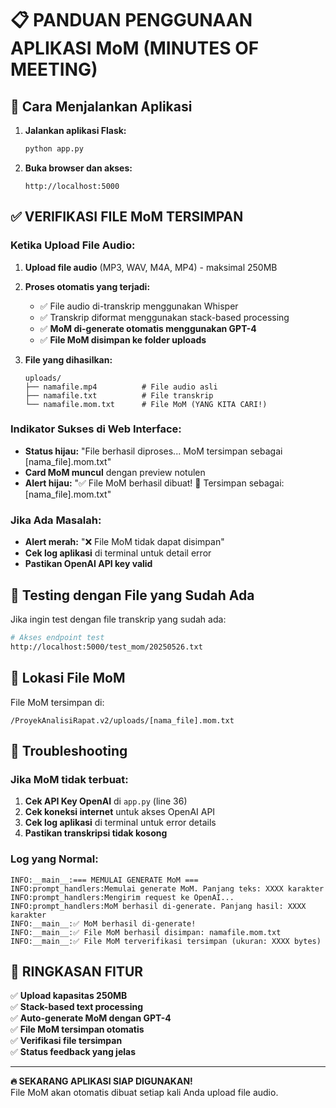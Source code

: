 # 📋 PANDUAN PENGGUNAAN APLIKASI MoM (MINUTES OF MEETING)

## 🚀 Cara Menjalankan Aplikasi

1. **Jalankan aplikasi Flask:**
   ```bash
   python app.py
   ```

2. **Buka browser dan akses:**
   ```
   http://localhost:5000
   ```

## ✅ VERIFIKASI FILE MoM TERSIMPAN

### Ketika Upload File Audio:

1. **Upload file audio** (MP3, WAV, M4A, MP4) - maksimal 250MB
2. **Proses otomatis yang terjadi:**
   - ✅ File audio di-transkrip menggunakan Whisper
   - ✅ Transkrip diformat menggunakan stack-based processing
   - ✅ **MoM di-generate otomatis menggunakan GPT-4**
   - ✅ **File MoM disimpan ke folder uploads**

3. **File yang dihasilkan:**
   ```
   uploads/
   ├── namafile.mp4          # File audio asli
   ├── namafile.txt          # File transkrip
   └── namafile.mom.txt      # File MoM (YANG KITA CARI!)
   ```

### Indikator Sukses di Web Interface:

- **Status hijau:** "File berhasil diproses... MoM tersimpan sebagai [nama_file].mom.txt"
- **Card MoM muncul** dengan preview notulen
- **Alert hijau:** "✅ File MoM berhasil dibuat! 📁 Tersimpan sebagai: [nama_file].mom.txt"

### Jika Ada Masalah:

- **Alert merah:** "❌ File MoM tidak dapat disimpan"
- **Cek log aplikasi** di terminal untuk detail error
- **Pastikan OpenAI API key valid**

## 🧪 Testing dengan File yang Sudah Ada

Jika ingin test dengan file transkrip yang sudah ada:

```bash
# Akses endpoint test
http://localhost:5000/test_mom/20250526.txt
```

## 📁 Lokasi File MoM

File MoM tersimpan di:
```
/ProyekAnalisiRapat.v2/uploads/[nama_file].mom.txt
```

## 🔧 Troubleshooting

### Jika MoM tidak terbuat:
1. **Cek API Key OpenAI** di `app.py` (line 36)
2. **Cek koneksi internet** untuk akses OpenAI API
3. **Cek log aplikasi** di terminal untuk error details
4. **Pastikan transkripsi tidak kosong**

### Log yang Normal:
```
INFO:__main__:=== MEMULAI GENERATE MoM ===
INFO:prompt_handlers:Memulai generate MoM. Panjang teks: XXXX karakter
INFO:prompt_handlers:Mengirim request ke OpenAI...
INFO:prompt_handlers:MoM berhasil di-generate. Panjang hasil: XXXX karakter
INFO:__main__:✅ MoM berhasil di-generate!
INFO:__main__:✅ File MoM berhasil disimpan: namafile.mom.txt
INFO:__main__:✅ File MoM terverifikasi tersimpan (ukuran: XXXX bytes)
```

## 🎯 RINGKASAN FITUR

✅ **Upload kapasitas 250MB**  
✅ **Stack-based text processing**  
✅ **Auto-generate MoM dengan GPT-4**  
✅ **File MoM tersimpan otomatis**  
✅ **Verifikasi file tersimpan**  
✅ **Status feedback yang jelas**  

---

**🔥 SEKARANG APLIKASI SIAP DIGUNAKAN!**  
File MoM akan otomatis dibuat setiap kali Anda upload file audio. 